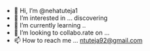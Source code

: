 - 👋 Hi, I’m @nehatuteja1
- 👀 I’m interested in ... discovering
- 🌱 I’m currently learning ..
- 💞️ I’m looking to collabo.rate on ...
- 📫 How to reach me ... ntuteja92@gmail.com

<!---
nehatuteja1/nehatuteja1 is a ✨ special ✨ repository because its `README.md` (this file) appears on your GitHub profile.
You can click the Preview link to take a look at your changes.
--->
